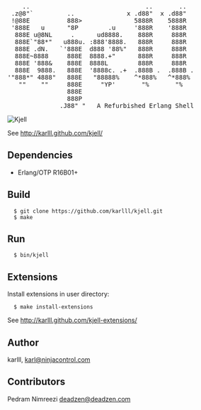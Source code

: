 <pre>
    ..                               ..       .. 
 .z@8"`         ..              x .d88"  x .d88"  
 !@88E          888>              5888R    5888R   
 '888E   u      "8P        .u     '888R    '888R   
  888E u@8NL     .      ud8888.    888R     888R   
  888E`"88*"   u888u. :888'8888.   888R     888R   
  888E .dN.   `'888E  d888 '88%"   888R     888R   
  888E~8888     888E  8888.+"      888R     888R   
  888E '888&    888E  8888L        888R     888R   
  888E  9888.   888E  '8888c. .+  .888B .  .888B . 
'"888*" 4888"   888E   "88888%    ^*888%   ^*888%  
   ""    ""     888E     "YP'       "%       "%    
                888E                               
                888P                               
              .J88" "   A Refurbished Erlang Shell
</pre>
						

![Kjell](http://karlll.github.io/kjell/images/kjell_demo_2.png)

See http://karlll.github.com/kjell/

## Dependencies

* Erlang/OTP R16B01+

## Build
~~~
  $ git clone https://github.com/karlll/kjell.git
  $ make
~~~  
## Run
~~~
  $ bin/kjell
~~~

## Extensions

Install extensions in user directory:
~~~   
  $ make install-extensions
~~~ 
See http://karlll.github.com/kjell-extensions/

## Author

karlll, <karl@ninjacontrol.com>

## Contributors

Pedram Nimreezi <deadzen@deadzen.com>
